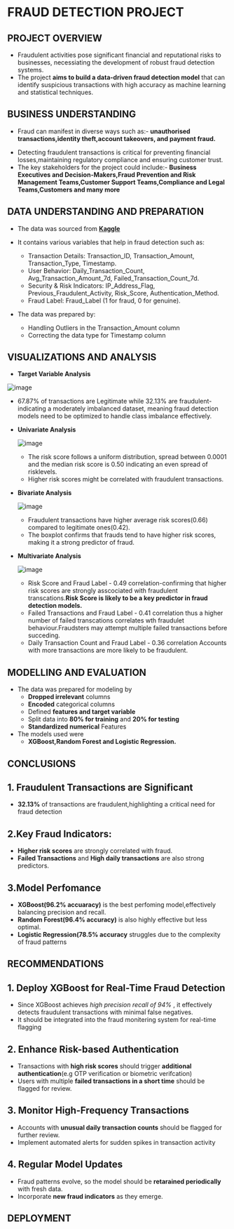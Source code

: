 # FRAUD DETECTION PROJECT

## PROJECT OVERVIEW
* Fraudulent activities pose significant financial and reputational risks to businesses, necessiating the development of robust fraud detection systems.
* The project **aims to build a data-driven fraud detection model** that can identify suspicious transactions with high accuracy as machine learning and statistical techniques.
## BUSINESS UNDERSTANDING
* Fraud can manifest in diverse ways such as:- **unauthorised transactions,identity theft,account takeovers, and payment fraud.**
- Detecting fraudulent transactions is critical for preventing financial losses,maintaining regulatory compliance and ensuring customer trust.
- The key stakeholders for the project could include:- **Business Executives and Decision-Makers,Fraud Prevention and Risk Management Teams,Customer Support Teams,Compliance and Legal Teams,Customers and many more**
## DATA UNDERSTANDING AND PREPARATION
* The data was sourced from **[Kaggle](https://www.kaggle.com/datasets/samayashar/fraud-detection-transactions-dataset/data)**
* It contains various variables that help in fraud detection such as:
    - Transaction Details: Transaction_ID, Transaction_Amount, Transaction_Type, Timestamp.
	- User Behavior: Daily_Transaction_Count, Avg_Transaction_Amount_7d, Failed_Transaction_Count_7d.
	- Security & Risk Indicators: IP_Address_Flag, Previous_Fraudulent_Activity, Risk_Score, Authentication_Method.
	- Fraud Label: Fraud_Label (1 for fraud, 0 for genuine).

* The data was prepared by:
   - Handling Outliers in the Transaction_Amount column
   - Correcting the data type for Timestamp column
  
## VISUALIZATIONS AND ANALYSIS
* **Target Variable Analysis**
  
![image](https://github.com/user-attachments/assets/15cff7f1-008e-4977-80fc-dac9130ae119) 
* 67.87% of transactions are Legitimate while 32.13% are fraudulent-indicating a moderately imbalanced dataset, meaning fraud detection models need to be optimized to handle class imbalance effectively.
* **Univariate Analysis**
  
  ![image](https://github.com/user-attachments/assets/13624f97-9599-4149-a9f8-fe927a3631af)
  * The risk score follows a uniform distribution, spread between 0.0001 and the median risk score is 0.50 indicating an even spread of risklevels.
  * Higher risk scores might be correlated with fraudulent transactions.
    
* **Bivariate Analysis**
  
  ![image](https://github.com/user-attachments/assets/3663daa3-48a5-442d-a0f9-fc06de635a68)
  * Fraudulent transactions have higher average risk scores(0.66) compared to legitimate ones(0.42).
  * The boxplot confirms that frauds tend to have higher risk scores, making it a strong predictor of fraud.
    
* **Multivariate Analysis**
  
  ![image](https://github.com/user-attachments/assets/83661528-9963-4d59-a743-034c878cac7b)
  * Risk Score and Fraud Label - 0.49 correlation-confirming that higher risk scores are strongly asscociated with fraudulent transcations.**Risk Score is likely to be a key predictor in fraud detection models.**
  * Failed Transactions and Fraud Label - 0.41 correlation thus a higher number of failed transcations correlates wth fraudulet behaviour.Fraudsters may attempt multiple failed transactions before succeding.
  * Daily Transaction Count and Fraud Label - 0.36 correlation
Accounts with more transactions are more likely to be fraudulent.

## MODELLING AND EVALUATION
* The data was prepared for modeling by
   - **Dropped irrelevant** columns
   - **Encoded** categorical columns
   - Defined **features and target variable**
   - Split  data into **80% for training** and **20% for testing**
   - **Standardized numerical** Features
* The models used were
  * **XGBoost,Random Forest and Logistic Regression.**
## **CONCLUSIONS**
**1**. **Fraudulent Transactions are Significant**
   -
   * **32.13%** of transactions are fraudulent,highlighting a critical need for fraud detection

**2**.**Key Fraud Indicators:**
   -
   * **Higher risk scores** are strongly correlated with fraud.
   * **Failed Transactions** and **High daily transactions** are also strong predictors.

**3**.**Model Perfomance**
   -
   * **XGBoost(96.2% accuaracy)** is the best perfoming model,effectively balancing precision and recall.
   * **Random Forest(96.4% accuracy)** is also highly effective but less optimal.
   * **Logistic Regression(78.5% accuracy** struggles due to the complexity of fraud patterns
## **RECOMMENDATIONS**
**1**. **Deploy XGBoost for Real-Time Fraud Detection**
   -
   * Since XGBoost achieves *high precision recall of 94%* , it effectively detects fraudulent transactions with minimal false negatives.
   * It should be integrated into the fraud monitering system for real-time flagging

**2**. **Enhance Risk-based Authentication**
   -
   * Transactions with **high risk scores** should trigger **additional authentication**(e.g OTP verification or biometric verifcation)
   * Users with multiple **failed transactions in a short time** should be flagged for review.

**3**. **Monitor High-Frequency Transactions**
   -
   * Accounts with **unusual daily transaction counts** should be flagged for further review.
   * Implement automated alerts for sudden spikes in transaction activity

**4**. **Regular Model Updates**
   -
   * Fraud patterns evolve, so the model should be **retarained periodically** with fresh data.
   * Incorporate **new fraud indicators** as they emerge.

## DEPLOYMENT
